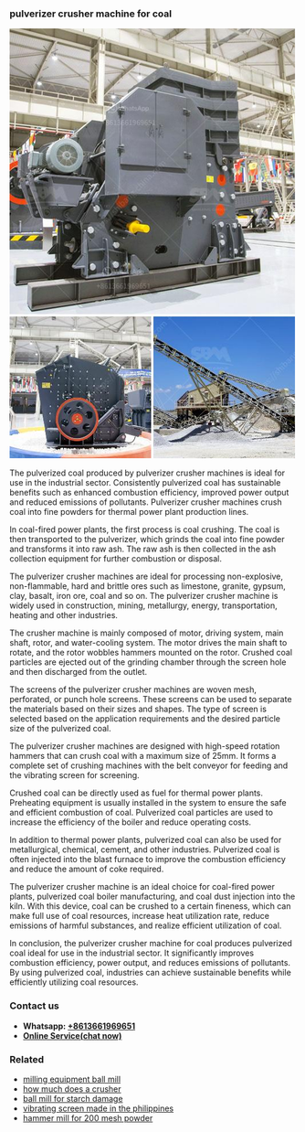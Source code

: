 <h3>pulverizer crusher machine for coal</h3><img src='1708498219.jpg' alt=''><p>The pulverized coal produced by pulverizer crusher machines is ideal for use in the industrial sector. Consistently pulverized coal has sustainable benefits such as enhanced combustion efficiency, improved power output and reduced emissions of pollutants. Pulverizer crusher machines crush coal into fine powders for thermal power plant production lines.</p><p>In coal-fired power plants, the first process is coal crushing. The coal is then transported to the pulverizer, which grinds the coal into fine powder and transforms it into raw ash. The raw ash is then collected in the ash collection equipment for further combustion or disposal.</p><p>The pulverizer crusher machines are ideal for processing non-explosive, non-flammable, hard and brittle ores such as limestone, granite, gypsum, clay, basalt, iron ore, coal and so on. The pulverizer crusher machine is widely used in construction, mining, metallurgy, energy, transportation, heating and other industries.</p><p>The crusher machine is mainly composed of motor, driving system, main shaft, rotor, and water-cooling system. The motor drives the main shaft to rotate, and the rotor wobbles hammers mounted on the rotor. Crushed coal particles are ejected out of the grinding chamber through the screen hole and then discharged from the outlet.</p><p>The screens of the pulverizer crusher machines are woven mesh, perforated, or punch hole screens. These screens can be used to separate the materials based on their sizes and shapes. The type of screen is selected based on the application requirements and the desired particle size of the pulverized coal.</p><p>The pulverizer crusher machines are designed with high-speed rotation hammers that can crush coal with a maximum size of 25mm. It forms a complete set of crushing machines with the belt conveyor for feeding and the vibrating screen for screening.</p><p>Crushed coal can be directly used as fuel for thermal power plants. Preheating equipment is usually installed in the system to ensure the safe and efficient combustion of coal. Pulverized coal particles are used to increase the efficiency of the boiler and reduce operating costs.</p><p>In addition to thermal power plants, pulverized coal can also be used for metallurgical, chemical, cement, and other industries. Pulverized coal is often injected into the blast furnace to improve the combustion efficiency and reduce the amount of coke required.</p><p>The pulverizer crusher machine is an ideal choice for coal-fired power plants, pulverized coal boiler manufacturing, and coal dust injection into the kiln. With this device, coal can be crushed to a certain fineness, which can make full use of coal resources, increase heat utilization rate, reduce emissions of harmful substances, and realize efficient utilization of coal.</p><p>In conclusion, the pulverizer crusher machine for coal produces pulverized coal ideal for use in the industrial sector. It significantly improves combustion efficiency, power output, and reduces emissions of pollutants. By using pulverized coal, industries can achieve sustainable benefits while efficiently utilizing coal resources.</p><h3>Contact us</h3><ul><li><strong>Whatsapp:&nbsp;<a href="https://wa.me/8613661969651">+8613661969651</a></strong></li><li><a href="https://swt.shibang-china.com/?git&amp;zhl&amp;pulverizer crusher machine for coal"><strong>Online Service(chat now)</strong></a></li></ul><h3>Related</h3><ul><li><a href='milling equipment ball mill.md'>milling equipment ball mill</a></li><li><a href='how much does a crusher.md'>how much does a crusher</a></li><li><a href='ball mill for starch damage.md'>ball mill for starch damage</a></li><li><a href='vibrating screen made in the philippines.md'>vibrating screen made in the philippines</a></li><li><a href='hammer mill for 200 mesh powder.md'>hammer mill for 200 mesh powder</a></li></ul>